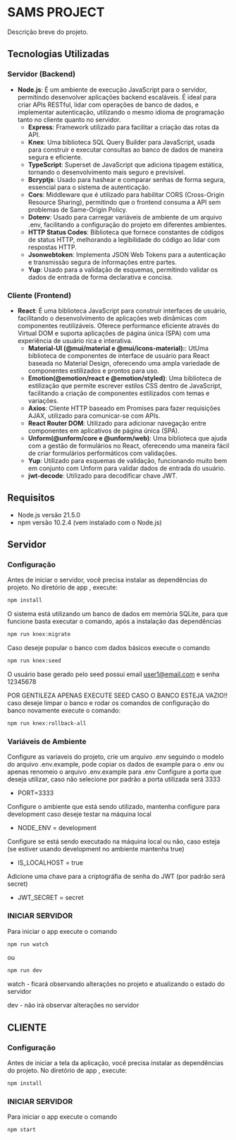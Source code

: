 # SAMS PROJECT

Descrição breve do projeto.

## Tecnologias Utilizadas

### Servidor (Backend)

- **Node.js**: É um ambiente de execução JavaScript para o servidor, permitindo desenvolver aplicações backend escaláveis. É ideal para criar APIs RESTful, lidar com operações de banco de dados, e implementar autenticação, utilizando o mesmo idioma de programação tanto no cliente quanto no servidor.
  - **Express**: Framework utilizado para facilitar a criação das rotas da API.
  - **Knex**: Uma biblioteca SQL Query Builder para JavaScript, usada para construir e executar consultas ao banco de dados de maneira segura e eficiente.
  - **TypeScript**: Superset de JavaScript que adiciona tipagem estática, tornando o desenvolvimento mais seguro e previsível.
  - **Bcryptjs**: Usado para hashear e comparar senhas de forma segura, essencial para o sistema de autenticação.
  - **Cors**: Middleware que é utilizado para habilitar CORS (Cross-Origin Resource Sharing), permitindo que o frontend consuma a API sem problemas de Same-Origin Policy.
  - **Dotenv**: Usado para carregar variáveis de ambiente de um arquivo .env, facilitando a configuração do projeto em diferentes ambientes.
  - **HTTP Status Codes**: Biblioteca que fornece constantes de códigos de status HTTP, melhorando a legibilidade do código ao lidar com respostas HTTP.
  - **Jsonwebtoken**: Implementa JSON Web Tokens para a autenticação e transmissão segura de informações entre partes.
  - **Yup**: Usado para a validação de esquemas, permitindo validar os dados de entrada de forma declarativa e concisa.

### Cliente (Frontend)

- **React**: É uma biblioteca JavaScript para construir interfaces de usuário, facilitando o desenvolvimento de aplicações web dinâmicas com componentes reutilizáveis. Oferece performance eficiente através do Virtual DOM e suporta aplicações de página única (SPA) com uma experiência de usuário rica e interativa.
  - **Material-UI (@mui/material e @mui/icons-material):**: UtUma biblioteca de componentes de interface de usuário para React baseada no Material Design, oferecendo uma ampla variedade de componentes estilizados e prontos para uso.
  - **Emotion(@emotion/react e @emotion/styled)**: Uma biblioteca de estilização que permite escrever estilos CSS dentro de JavaScript, facilitando a criação de componentes estilizados com temas e variações.
  - **Axios**: Cliente HTTP baseado em Promises para fazer requisições AJAX, utilizado para comunicar-se com APIs.
  - **React Router DOM**: Utilizado para adicionar navegação entre componentes em aplicativos de página única (SPA).
  - **Unform(@unform/core e @unform/web)**: Uma biblioteca que ajuda com a gestão de formulários no React, oferecendo uma maneira fácil de criar formulários performáticos com validações.
  - **Yup**: Utilizado para esquemas de validação, funcionando muito bem em conjunto com Unform para validar dados de entrada do usuário.
  - **jwt-decode**: Utilizado para decodificar chave JWT.

## Requisitos

- Node.js versão 21.5.0
- npm versão 10.2.4 (vem instalado com o Node.js)

## Servidor
### Configuração

Antes de iniciar o servidor, você precisa instalar as dependências do projeto. No diretório de app , execute:

```bash
npm install
```

O sistema está utilizando um banco de dados em memória SQLite, para que funcione basta executar o comando, após a instalação das dependências
```bash
npm run knex:migrate
```

Caso deseje popular o banco com dados básicos execute o comando 
```bash
npm run knex:seed
```

O usuário base gerado pelo seed possui email user1@email.com e senha 12345678

POR GENTILEZA APENAS EXECUTE SEED CASO O BANCO ESTEJA VAZIO!! caso deseje limpar o banco e rodar os comandos de configuração do banco novamente execute o comando: 
```bash
npm run knex:rollback-all
```

### Variáveis de Ambiente
Configure as variaveis do projeto, crie um arquivo .env seguindo o modelo do arquivo .env.example, pode copiar os dados de example para o .env ou apenas renomeio o arquivo .env.example para .env
Configure a porta que deseja utilizar, caso não selecione por padrão a porta utilizada será 3333
- PORT=3333

Configure o ambiente que está sendo utilizado, mantenha configure para development caso deseje testar na máquina local
- NODE_ENV = development

Configure se está sendo executado na máquina local ou não, caso esteja (se estiver usando development no ambiente mantenha true)
- IS_LOCALHOST = true

Adicione uma chave para a criptográfia de senha do JWT (por padrão será secret)
- JWT_SECRET = secret

### INICIAR SERVIDOR

Para iniciar o app execute o comando
```bash
npm run watch
```

ou

```bash
npm run dev
```

watch - ficará observando alterações no projeto e atualizando o estado do servidor

dev - não irá observar alterações no servidor

## CLIENTE
### Configuração

Antes de iniciar a tela da aplicação, você precisa instalar as dependências do projeto. No diretório de app , execute:

```bash
npm install
```

### INICIAR SERVIDOR

Para iniciar o app execute o comando
```bash
npm start
```


